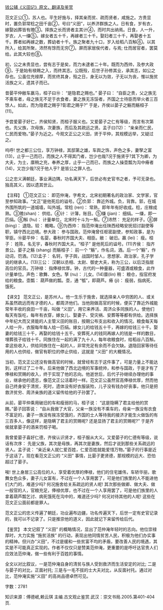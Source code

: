 [钱公辅《义田记》原文、翻译及鉴赏](https://www.vrrw.net/wx/14162.html)

范文正公①，苏人也。平生好施与，择其亲而贫、疏而贤者，咸施之。方贵显时，置负郭常稔之田千亩②，号曰“义田”，以养济群族之人。日有食，岁有衣，嫁娶凶葬皆有赡③。择族之长而贤者主其计④，而时共出纳焉。日食，人一升，岁衣，人一缣⑤。嫁女者五十千，再嫁者三十千。娶妇者三十千，再娶者十五千。葬者如再嫁之数，葬幼者十千。族之聚者九十口，岁入给稻八百斛⑥。以其所入，给其所聚，沛然有馀而无穷⑦。屏而家居俟代者，与焉; 仕而居官者，罢莫给。此其大较也⑧。

初，公之未贵显也，尝有志于是矣，而力未逮者二十年。既而为西帅，及参大政⑨，于是始有禄赐之入，而终其志。公既殁，后世子孙修其业，承其志，如公之存也。公虽位充禄厚，而贫终其身，殁之日，身无以为敛，子无以为丧，惟以施贫活族之义，遗其子而已。

昔晏平仲敝车羸马，桓子曰⑩： “是隐君之赐也。” 晏子曰： “自臣之贵，父之族无不乘车者，母之族无不足于衣食者，妻之族无冻馁者，齐国之士待臣而举火者三百馀人。如此，而为隐君之赐乎?彰君之赐乎?” 于是，齐侯以晏子之觞而觞桓子(11)。

予尝爱晏子好仁，齐侯知贤，而桓子服义也。又爱晏子之仁有等级，而言有次第也。先父族，次母族，次妻族，而后及其疏远之贤。孟子曰(12)： “亲亲而仁民，仁民而爱物。”晏子为近之。今观文正公之义田，贤于平仲，其规模远举，又疑过之。

呜呼! 世之都三公位，享万钟禄，其邸第之雄，车舆之饰，声色之多，妻孥之富(13)，止乎一己而已，而族之人不得其门者，岂少也哉?况于施贤乎?其下为卿，为大夫，为士，廪稍之充，奉养之厚，止乎一己而已，而族之人操壶瓢为沟中瘠者(14)，又岂少哉?况于他人乎? 是皆公之罪人也。

公之忠义满朝廷，事业满边隅，功名满天下，后世必有史官书之者，予可无录也。独高其义，因以遗其世云。



【注释】 ①范文正公： 即范仲淹，字希文，北宋初期著名的政治家、文学家，官至参知政事。“文正”是他死后的谥号。②负郭： 靠近外城。负，背靠。郭，在城外围所筑的一道城墙，叫外城。常稔 (ren)： 常熟，即年年有好收成。稔，庄稼成熟。③赡(shan)： 供给。④计： 计簿，账目。⑤缣 (jian)： 细绢。一缣，即一匹绢。⑥斛 (hu)： 计量单位，北宋时十斗为一斛。⑦沛然： 充足的样子。⑧屏 (bing)： 退隐。较： 概略。⑨为西帅： 指范仲淹出任陕西经略安抚招讨副使等职，镇守西北边境。参大政： 参与国政。范仲淹曾任枢密副使，参知政事，是为宰臣。⑩晏平仲： 名婴，春秋时齐国大夫、相臣。敝： 破旧。羸 (lei)： 瘦。桓子： 姓陈，名无宇，春秋时齐国大夫。“桓子” 是他死后的谥号。(11)齐侯： 指齐景公。晏子之觞 (shang) 而觞桓子： 前一个 “觞”，作名词，酒。后一个“觞”，作动词，罚酒。(12)孟子： 名轲，字子舆，战国时邹人，思想家、政治家，孔子学说的继承人。(13)三公： 汉朝以丞相、太尉、御史大夫，称为三公，以后泛指居高位的官员。万钟禄： 指俸禄优厚。钟，古代的一种量器，可盛酒或粮食，此作计量单位。声色：歌舞、女色。孥 (nu)： 儿女。(14)廪(lin) 稍： 粮仓，指官府发给的粮食。壶瓢： 葫芦做的瓢。壶，通 “瓠”，即葫芦。瘠 (ji)： 瘦弱，指病死、饿死。

【译文】 范文正公，是苏州人。他一生乐于施舍，就选择亲人中穷困的人、或关系虽然疏远而有才德的人，都周济他们。当他刚做高官的时候，便买了靠近外城能常年丰收的良田一千亩，叫做 “义田”，用它来养活、周济众多同族的人。使他们每天有饭吃，每年有衣穿，嫁女儿、娶妻子、受灾祸、安葬等等都有供给。选择族中年纪大而又贤能的人主管义田的账目，按期公布支出和收入的情况。粮食每天每人给一升，衣服每年每人给一匹绢。嫁女儿的给钱五十千，再嫁的给钱三十千。娶妻的给钱三十千，再娶的给钱十五千。安葬死人的钱同再嫁人的钱是一样的数目，埋葬孩子给钱十千。同族住在一起的满了九十人，每年收粮食时，给稻谷八百斛。拿这些收入，供给同族住在一起的人，非常充足有余而不会欠缺。退隐回家等待任用的人也供给，做官有职位的停止供给，这就是 “义田” 的大概情况。

当初，范文正公还没有做高官的时候，就曾经有志于这件事了，可是力量上不能达到，这样过了二十年。后来他做了西北边境的军事统帅，和参与国政，于是才有了俸禄和赏赐的收入，终于实现了他的志向。他逝世后，后代子孙继续办理他的事业，继承他的遗志，像范文正公活着时一样。范文正公虽然官高俸禄优厚，然而他自己终身安于清贫，死时，遗体没有好衣服装殓，儿子没有钱办好丧事，他只是把救济贫穷、周济亲族的道义留传给他的子孙罢了。

从前，晏平仲乘用破旧的车和瘦弱的马，桓子说： “这是隐瞒了君主给他的赏赐。”晏子回答说： “自从我做了大官，父亲一族没有不乘车的，母亲一族没有衣食不富足的，妻子一族没有挨冻受饿的，齐国的士人等待我的接济才能生火做饭的有三百多人，像这样，是隐瞒了君主的赏赐呢? 还是显扬了君主的赏赐呢?” 于是齐侯就拿晏子的酒来罚桓子喝。

我曾爱晏子喜好仁德，齐侯认识贤才，桓子服从大义。又爱晏子的仁德有等级，说话有次序： 先是父族，其次是母族，再其次是妻族，然后才说到那些关系疏远的贤人。孟子说： “亲近亲人就仁爱百姓，仁爱百姓就能爱惜万物。”晏子的行事是近于这话了。现在看范文正公的 “义田” 事情，比晏子更贤德，那规模的远大、恐怕超过了晏子。

唉! 世上身居三公高位的人，享受着优厚的俸禄，他们的住宅雄伟，车轿华丽，歌舞女色众多，妻子儿女富有，不过在一个人享用罢了，可是他们族里的人不能进他们大门的，难道少吗? 何况施舍给关系疏远的贤人呢! 其次那些做卿、做大夫、做一般官的人，官粮充足，俸禄优厚，也不过在一个人享用罢了，可是他们族里的人拿着葫芦瓢乞讨、病死饿死在沟中的，难道还少吗? 何况对待其他的人呢! 这些在范文正公面前都是罪人。

范文正公的忠义传遍了朝廷，功业遍布边疆，功名传遍天下，后世一定有史官记录的，我可以不记录了。只是推崇他的道义，因此就记下来留传给后代。

【鉴赏】 本文记叙了 “义田” 的概略情况，显出了范仲淹年轻时的志向。他位崇禄厚时，大力实施 “施贫活族” 的行动，表现出他同情贫苦人民，积极为他们办实事的精神。但兴办“义田”，不过是缓和一些贫富不均的矛盾，要改善人民的境遇，其实是不可能真正实现的。作者不仅仅只是赞美范仲淹，更重要的是呼吁达官贵人们应效法范仲淹，做一些有利于百姓的事情。

全文以对比叙议，一是范仲淹自身的清贫与族人受到救济而生活安定的对比; 二是与晏子的对比，正面衬托; 三是与一毛不拔的士大夫对比，从反面衬托。通过对比，范仲淹实施“义田” 的高尚品德卓然可见。

字数：2781

知识来源：傅德岷,赖云琪 主编.古文观止鉴赏.武汉：崇文书局.2005.第401-404页.

